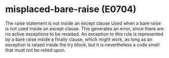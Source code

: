 # misplaced-bare-raise (E0704)

The raise statement is not inside an except clause Used when a bare
raise is not used inside an except clause. This generates an error,
since there are no active exceptions to be reraised. An exception to
this rule is represented by a bare raise inside a finally clause, which
might work, as long as an exception is raised inside the try block, but
it is nevertheless a code smell that must not be relied upon.
